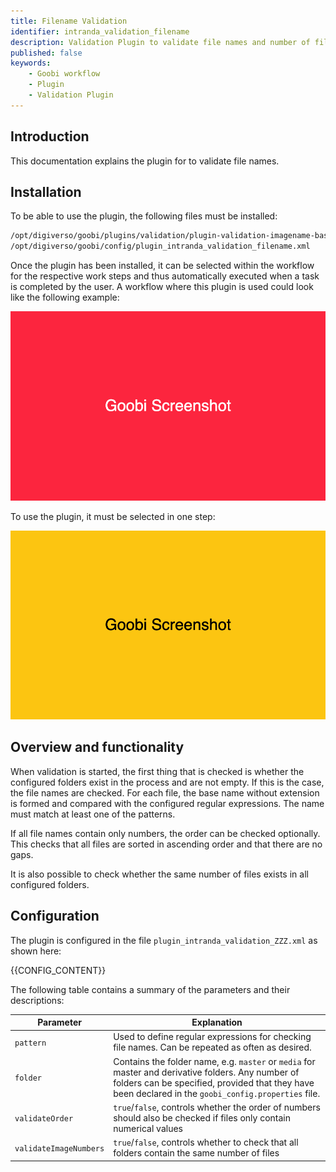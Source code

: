 ```yaml
---
title: Filename Validation
identifier: intranda_validation_filename
description: Validation Plugin to validate file names and number of files
published: false
keywords:
    - Goobi workflow
    - Plugin
    - Validation Plugin
---
```


## Introduction
This documentation explains the plugin for to validate file names.


## Installation
To be able to use the plugin, the following files must be installed:

```bash
/opt/digiverso/goobi/plugins/validation/plugin-validation-imagename-base.jar
/opt/digiverso/goobi/config/plugin_intranda_validation_filename.xml
```

Once the plugin has been installed, it can be selected within the workflow for the respective work steps and thus automatically executed when a task is completed by the user. A workflow where this plugin is used could look like the following example:

![Example of a workflow structure](screen1_en.png)

To use the plugin, it must be selected in one step:

![Configuration of the work step for using the plugin](screen2_en.png)


## Overview and functionality

When validation is started, the first thing that is checked is whether the configured folders exist in the process and are not empty.
If this is the case, the file names are checked. For each file, the base name without extension is formed and compared with the configured regular expressions. The name must match at least one of the patterns.

If all file names contain only numbers, the order can be checked optionally. This checks that all files are sorted in ascending order and that there are no gaps.

It is also possible to check whether the same number of files exists in all configured folders.


## Configuration
The plugin is configured in the file `plugin_intranda_validation_ZZZ.xml` as shown here:

{{CONFIG_CONTENT}}

The following table contains a summary of the parameters and their descriptions:

Parameter               | Explanation
------------------------|------------------------------------
`pattern`               | Used to define regular expressions for checking file names. Can be repeated as often as desired.
`folder`                | Contains the folder name, e.g. `master` or `media` for master and derivative folders. Any number of folders can be specified, provided that they have been declared in the `goobi_config.properties` file.
`validateOrder`         | `true`/`false`, controls whether the order of numbers should also be checked if files only contain numerical values
`validateImageNumbers`  | `true`/`false`, controls whether to check that all folders contain the same number of files
